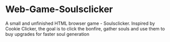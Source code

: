 # Web-Game-Soulsclicker
A small and unfinished HTML browser game - Soulsclicker. Inspired by Cookie Clicker, the goal is to click the bonfire, gather souls and use them to buy upgrades for faster soul generation
